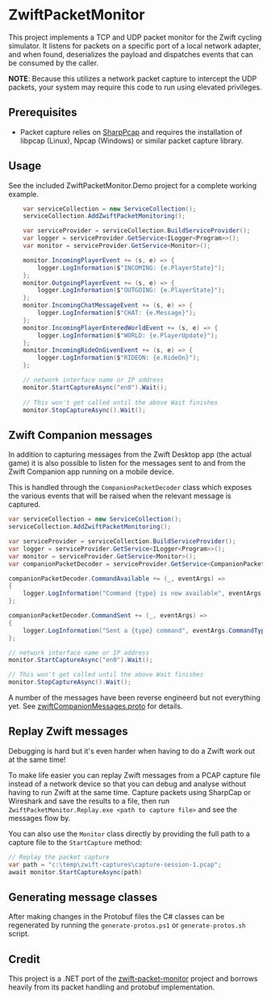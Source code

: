 # ZwiftPacketMonitor

This project implements a TCP and UDP packet monitor for the Zwift cycling simulator. It listens for packets on a specific port of a local network adapter, and when found, deserializes the payload and dispatches events that can be consumed by the caller.

**NOTE**: Because this utilizes a network packet capture to intercept the UDP packets, your system may require this code to run using elevated privileges.

## Prerequisites

* Packet capture relies on [SharpPcap](https://github.com/chmorgan/sharppcap) and requires the installation of libpcap (Linux), Npcap (Windows) or similar packet capture library.

## Usage

See the included ZwiftPacketMonitor.Demo project for a complete working example.

```c#
    var serviceCollection = new ServiceCollection();
    serviceCollection.AddZwiftPacketMonitoring();

    var serviceProvider = serviceCollection.BuildServiceProvider(); 
    var logger = serviceProvider.GetService<ILogger<Program>>();
    var monitor = serviceProvider.GetService<Monitor>();

    monitor.IncomingPlayerEvent += (s, e) => {
        logger.LogInformation($"INCOMING: {e.PlayerState}");
    };
    monitor.OutgoingPlayerEvent += (s, e) => {
        logger.LogInformation($"OUTGOING: {e.PlayerState}");
    };
    monitor.IncomingChatMessageEvent += (s, e) => {
        logger.LogInformation($"CHAT: {e.Message}");
    };
    monitor.IncomingPlayerEnteredWorldEvent += (s, e) => {
        logger.LogInformation($"WORLD: {e.PlayerUpdate}");
    };
    monitor.IncomingRideOnGivenEvent += (s, e) => {
        logger.LogInformation($"RIDEON: {e.RideOn}");
    };

    // network interface name or IP address
    monitor.StartCaptureAsync("en0").Wait();
    
    // This won't get called until the above Wait finishes
    monitor.StopCaptureAsync().Wait();
```

## Zwift Companion messages

In addition to capturing messages from the Zwift Desktop app (the actual game) it is also possible to listen for the messages sent to and from the Zwift Companion app running on a mobile device.

This is handled through the `CompanionPacketDecoder` class which exposes the various events that will be raised when the relevant message is captured.

```csharp
var serviceCollection = new ServiceCollection();
serviceCollection.AddZwiftPacketMonitoring();

var serviceProvider = serviceCollection.BuildServiceProvider(); 
var logger = serviceProvider.GetService<ILogger<Program>>();
var monitor = serviceProvider.GetService<Monitor>();
var companionPacketDecoder = serviceProvider.GetService<CompanionPacketDecoder>();

companionPacketDecoder.CommandAvailable += (_, eventArgs) =>
{
    logger.LogInformation("Command {type} is now available", eventArgs.CommandType);
};

companionPacketDecoder.CommandSent += (_, eventArgs) =>
{
    logger.LogInformation("Sent a {type} command", eventArgs.CommandType);
};

// network interface name or IP address
monitor.StartCaptureAsync("en0").Wait();

// This won't get called until the above Wait finishes
monitor.StopCaptureAsync().Wait();
```

A number of the messages have been reverse engineerd but not everything yet. See [zwiftCompanionMessages.proto](src/zwiftCompanionMessages.proto) for details.

## Replay Zwift messages

Debugging is hard but it's even harder when having to do a Zwift work out at the same time!

To make life easier you can replay Zwift messages from a PCAP capture file instead of a network device so that you can debug and analyse without having to run Zwift at the same time.
Capture packets using SharpCap or Wireshark and save the results to a file, then run `ZwiftPacketMonitor.Replay.exe <path to capture file>` and see the messages flow by.

You can also use the `Monitor` class directly by providing the full path to a capture file to the `StartCapture` method:

```csharp
// Replay the packet capture
var path = "c:\temp\zwift-captures\capture-session-1.pcap";
await monitor.StartCaptureAsync(path)
```

## Generating message classes

After making changes in the Protobuf files the C# classes can be regenerated by running the `generate-protos.ps1` or `generate-protos.sh` script.

## Credit
This project is a .NET port of the [zwift-packet-monitor](https://github.com/jeroni7100/zwift-packet-monitor) project and borrows heavily from its packet handling and protobuf implementation.

